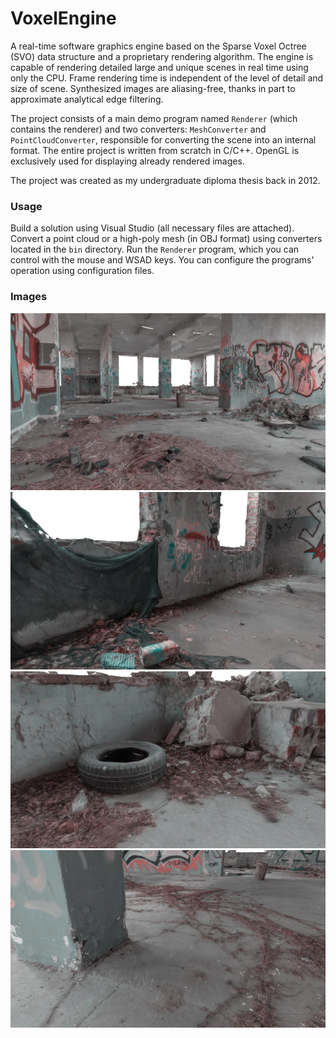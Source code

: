 # VoxelEngine

A real-time software graphics engine based on the Sparse Voxel Octree (SVO) data structure and a proprietary rendering algorithm. The engine is capable of rendering detailed large and unique scenes in real time using only the CPU. Frame rendering time is independent of the level of detail and size of scene. Synthesized images are aliasing-free, thanks in part to approximate analytical edge filtering.

The project consists of a main demo program named `Renderer` (which contains the renderer) and two converters: `MeshConverter` and `PointCloudConverter`, responsible for converting the scene into an internal format. The entire project is written from scratch in C/C++. OpenGL is exclusively used for displaying already rendered images.

The project was created as my undergraduate diploma thesis back in 2012.

### Usage

Build a solution using Visual Studio (all necessary files are attached). Convert a point cloud or a high-poly mesh (in OBJ format) using converters located in the `bin` directory. Run the `Renderer` program, which you can control with the mouse and WSAD keys. You can configure the programs' operation using configuration files.

### Images

![VoxelEngine](images/1.png)
![VoxelEngine](images/2.png)
![VoxelEngine](images/3.png)
![VoxelEngine](images/4.png)
